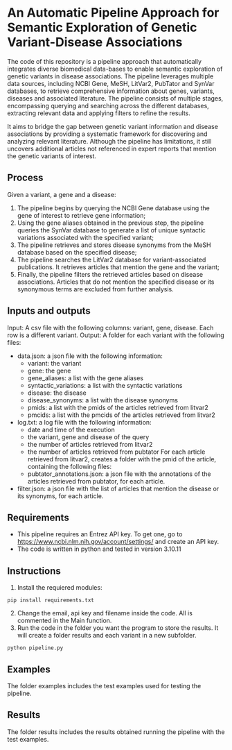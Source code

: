 # An Automatic Pipeline Approach for Semantic Exploration of Genetic Variant-Disease Associations

The code of this repository is a pipeline approach that automatically integrates diverse biomedical data-bases to enable semantic exploration of genetic variants in disease associations. The pipeline leverages multiple data sources, including NCBI Gene, MeSH, LitVar2, PubTator and SynVar databases, to retrieve comprehensive information about genes, variants, diseases and associated literature. The pipeline consists of multiple stages, encompassing querying and searching across the different databases, extracting relevant data and applying filters to refine the results. 

It aims to bridge the gap between genetic variant information and disease associations by providing a systematic framework for discovering and analyzing relevant literature. Although the pipeline has limitations, it still uncovers additional articles not referenced in expert reports that mention the genetic variants of interest. 

## Process
Given a variant, a gene and a disease:
1. The pipeline begins by querying the NCBI Gene database using the gene of interest to retrieve gene information; 
2. Using the gene aliases obtained in the previous step, the pipeline queries the SynVar database to generate a list of unique syntactic variations 
associated with the specified variant; 
3. The pipeline retrieves and stores disease synonyms from the MeSH database based on the specified disease; 
4. The pipeline searches the LitVar2 database for variant-associated publications. 
It retrieves articles that mention the gene and the variant; 
5. Finally, the pipeline filters the retrieved articles based on disease associations. 
Articles that do not mention the specified disease or its synonymous terms are excluded from further analysis.

## Inputs and outputs
Input: A csv file with the following columns: variant, gene, disease. Each row is a different variant.
Output: A folder for each variant with the following files:
  - data.json: a json file with the following information:
      - variant: the variant
      - gene: the gene
      - gene_aliases: a list with the gene aliases
      - syntactic_variations: a list with the syntactic variations
      - disease: the disease
      - disease_synonyms: a list with the disease synonyms
      - pmids: a list with the pmids of the articles retrieved from litvar2
      - pmcids: a list with the pmcids of the articles retrieved from litvar2
  - log.txt: a log file with the following information:
      - date and time of the execution
      - the variant, gene and disease of the query
      - the number of articles retrieved from litvar2
      - the number of articles retrieved from pubtator
  For each article retrieved from litvar2, creates a folder with the pmid of the article, containing the following files:
      - pubtator_annotations.json: a json file with the annotations of the articles retrieved from pubtator, for each article.
  - filter.json: a json file with the list of articles that mention the disease or its synonyms, for each article.

## Requirements
- This pipeline requires an Entrez API key. To get one, go to https://www.ncbi.nlm.nih.gov/account/settings/ and create an API key.
- The code is written in python and tested in version 3.10.11

## Instructions
1. Install the requiered modules:
~~~
pip install requirements.txt
~~~
2. Change the email, api key and filename inside the code. All is commented in the Main function.
3. Run the code in the folder you want the program to store the results. It will create a folder results and each variant in a new subfolder.
~~~
python pipeline.py
~~~ 

## Examples
The folder examples includes the test examples used for testing the pipeline.

## Results 
The folder results includes the results obtained running the pipeline with the test examples.
